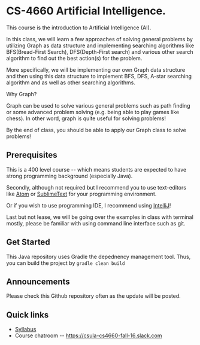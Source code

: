 # CS-4660 Artificial Intelligence.

This course is the introduction to Artificial Intelligence (AI).

In this class, we will learn a few approaches of solving general problems
by utilizing Graph as data structure and implementing searching algorithms like
BFS(Bread-First Search), DFS(Depth-First search) and various other search algorithm
to find out the best action(s) for the problem.

More specifically, we will be implementing our own Graph data structure
and then using this data structure to implement BFS, DFS, A-star searching algorithm
and as well as other searching algorithms.

Why Graph?

Graph can be used to solve various general problems such as path finding or
some advanced problem solving (e.g. being able to play games like chess). In other
word, graph is quite useful for solving problems!

By the end of class, you should be able to apply our Graph class to solve problems!

## Prerequisites

This is a 400 level course -- which means students are expected to have strong
programming background (especially Java).

Secondly, although not required but I recommend you to use text-editors like
[Atom](https://atom.io/) or [SublimeText](https://www.sublimetext.com/) for your
programming environment.

Or if you wish to use programming IDE, I recommend using
[IntelliJ](https://www.jetbrains.com/idea/)!

Last but not lease, we will be going over the examples in class with terminal mostly,
please be familiar with using command line interface such as git.

## Get Started

This Java repository uses Gradle the depednency management tool. Thus, you can
build the project by `gradle clean build`

## Announcements

Please check this Github repository often as the update will be posted.

## Quick links

* [Syllabus](SYLLABUS.md)
* Course chatroom -- https://csula-cs4660-fall-16.slack.com

